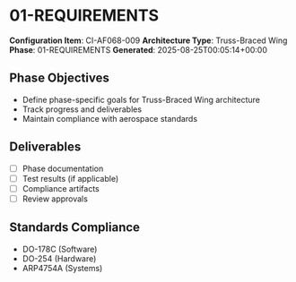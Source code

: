 # 01-REQUIREMENTS

**Configuration Item**: CI-AF068-009
**Architecture Type**: Truss-Braced Wing
**Phase**: 01-REQUIREMENTS
**Generated**: 2025-08-25T00:05:14+00:00

## Phase Objectives
- Define phase-specific goals for Truss-Braced Wing architecture
- Track progress and deliverables
- Maintain compliance with aerospace standards

## Deliverables
- [ ] Phase documentation
- [ ] Test results (if applicable)
- [ ] Compliance artifacts
- [ ] Review approvals

## Standards Compliance
- DO-178C (Software)
- DO-254 (Hardware)
- ARP4754A (Systems)
